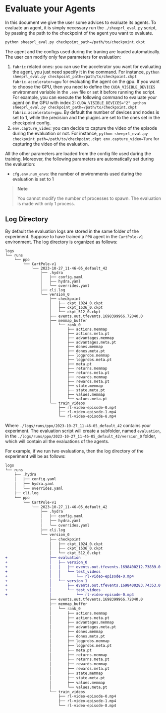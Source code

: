 # Evaluate your Agents

In this document we give the user some advices to evaluate its agents. To evaluate an agent, it is simply necessary run the `./sheeprl_eval.py` script, by passing the path to the checkpoint of the agent you want to evaluate.

```bash
python sheeprl_eval.py checkpoint_path=/path/to/checkpoint.ckpt
```

The agent and the configs used during the traning are loaded automatically. The user can modify only few parameters for evaluation:

1. `fabric` related ones: you can use the accelerator you want for evaluating the agent, you just need specify it in the command. For instance, `python sheeprl_eval.py checkpoint_path=/path/to/checkpoint.ckpt fabric.accelerator=gpu` for evaluating the agent on the gpu. If you want to choose the GPU, then you need to define the `CUDA_VISIBLE_DEVICES` environment variable in the `.env` file or set it before running the script. For example, you can execute the following command to evaluate your agent on the GPU with index 2: `CUDA_VISIBLE_DEVICES="2" python sheeprl_eval.py checkpoint_path=/path/to/checkpoint.ckpt fabric.accelerator=gpu`. By default the number of devices and nodes is set to 1, while the precision and the plugins are set to the ones set in the checkpoint config.
2. `env.capture_video`: you can decide to capture the video of the episode during the evaluation or not. For instance, `python sheeprl_eval.py checkpoint_path=/path/to/checkpoint.ckpt env.capture_video=Ture` for capturing the video of the evaluation.

All the other parameters are loaded from the config file used during the training. Moreover, the following parameters are automatically set during the evaluation:

* `cfg.env.num_envs`: the number of environments used during the evaluation is set to 1

> **Note**
>
> You cannot modify the number of processes to spawn. The evaluation is made with only 1 process.

## Log Directory
By default the evaluation logs are stored in the same folder of the experiment. Suppose to have trained a `PPO` agent in the `CartPole-v1` environment. The log directory is organized as follows:
```tree
logs
└── runs
    └── ppo
        └── CartPole-v1
            └── 2023-10-27_11-46-05_default_42
                ├── .hydra
                │   ├── config.yaml
                │   ├── hydra.yaml
                │   └── overrides.yaml
                ├── cli.log
                └── version_0
                    ├── checkpoint
                    │   ├── ckpt_1024_0.ckpt
                    │   ├── ckpt_1536_0.ckpt
                    │   └── ckpt_512_0.ckpt
                    ├── events.out.tfevents.1698399966.72040.0
                    ├── memmap_buffer
                    │   └── rank_0
                    │       ├── actions.memmap
                    │       ├── actions.meta.pt
                    │       ├── advantages.memmap
                    │       ├── advantages.meta.pt
                    │       ├── dones.memmap
                    │       ├── dones.meta.pt
                    │       ├── logprobs.memmap
                    │       ├── logprobs.meta.pt
                    │       ├── meta.pt
                    │       ├── returns.memmap
                    │       ├── returns.meta.pt
                    │       ├── rewards.memmap
                    │       ├── rewards.meta.pt
                    │       ├── state.memmap
                    │       ├── state.meta.pt
                    │       ├── values.memmap
                    │       └── values.meta.pt
                    └── train_videos
                        ├── rl-video-episode-0.mp4
                        ├── rl-video-episode-1.mp4
                        └── rl-video-episode-8.mp4
```

Where `./logs/runs/ppo/2023-10-27_11-46-05_default_42` contains your experiment. The evaluation script will create a subfolder, named `evaluation`, in the `./logs/runs/ppo/2023-10-27_11-46-05_default_42/version_0` folder, which will contain all the evaluations of the agents.

For example, if we run two evaluations, then the log directory of the experiment will be as follows:
```diff
logs
└── runs
    ├── .hydra
    │   ├── config.yaml
    │   ├── hydra.yaml
    │   └── overrides.yaml
    ├── cli.log
    └── ppo
        └── CartPole-v1
            └── 2023-10-27_11-46-05_default_42
                ├── .hydra
                │   ├── config.yaml
                │   ├── hydra.yaml
                │   └── overrides.yaml
                ├── cli.log
                └── version_0
                    ├── checkpoint
                    │   ├── ckpt_1024_0.ckpt
                    │   ├── ckpt_1536_0.ckpt
                    │   └── ckpt_512_0.ckpt
+                   ├── evaluation
+                   │   ├── version_0
+                   │   │   ├── events.out.tfevents.1698400212.73839.0
+                   │   │   └── test_videos
+                   │   │       └── rl-video-episode-0.mp4
+                   │   └── version_1
+                   │       ├── events.out.tfevents.1698400283.74353.0
+                   │       └── test_videos
+                   │           └── rl-video-episode-0.mp4
                    ├── events.out.tfevents.1698399966.72040.0
                    ├── memmap_buffer
                    │   └── rank_0
                    │       ├── actions.memmap
                    │       ├── actions.meta.pt
                    │       ├── advantages.memmap
                    │       ├── advantages.meta.pt
                    │       ├── dones.memmap
                    │       ├── dones.meta.pt
                    │       ├── logprobs.memmap
                    │       ├── logprobs.meta.pt
                    │       ├── meta.pt
                    │       ├── returns.memmap
                    │       ├── returns.meta.pt
                    │       ├── rewards.memmap
                    │       ├── rewards.meta.pt
                    │       ├── state.memmap
                    │       ├── state.meta.pt
                    │       ├── values.memmap
                    │       └── values.meta.pt
                    └── train_videos
                        ├── rl-video-episode-0.mp4
                        ├── rl-video-episode-1.mp4
                        └── rl-video-episode-8.mp4
```